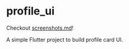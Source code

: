 # profile_ui

Checkout [screenshots.md](https://github.com/poojadileep/profile_ui/blob/main/screenshots.md)!

A simple Flutter project to build profile card UI.


